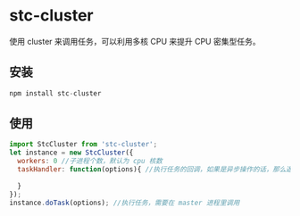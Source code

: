 # stc-cluster

使用 cluster 来调用任务，可以利用多核 CPU 来提升 CPU 密集型任务。

## 安装

```js
npm install stc-cluster
```

## 使用

```js
import StcCluster from 'stc-cluster';
let instance = new StcCluster({
  workers: 0 //子进程个数，默认为 cpu 核数
  taskHandler: function(options){ //执行任务的回调，如果是异步操作的话，那么返回 Promise
    
  }
});
instance.doTask(options); //执行任务，需要在 master 进程里调用
```
